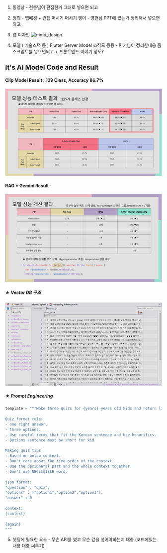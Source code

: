 1. 동영상 - 현종님이 편집한거 그대로 넣으면 되고
2. 정의 - 앱배경 + 컨셉 머시기 머시기 깽이 - 영현님 PPT에 있는거 정리해서 넣으면되고
3. 앱 디자인
![mmd_design](https://github.com/choikanghoon/mmd/assets/149554171/f15a19af-cc25-4dc3-b624-bff4f942b6ec)

5. 모델 ( 기술스택 등 ) Flutter Server Model 조직도 등등 - 민기님이 정리한내용 좀 스크립트를 넣으면되고 + 프론트엔드 이야기 정도?
## It's AI Model Code and Result

#### Clip Model Result : 129 Class, Accuracy 86.7%
![clip_result](_AI_model/clip_result.png)

#### RAG + Gemini Result
![rag_result](_AI_model/rag_result.png)

##### ★ Vector DB 구조
![rag_vectordb](_AI_model/rag_vectordb.png)

##### ★ Prompt Engineering
```python
template = """Make three quizs for {years} years old kids and return list like '[json, json, json]'.

Quiz format rule:
- one right answer.
- three options.
- Use careful terms that fit the Korean sentence and Use honorifics.
- Options sentence must be short for kid

Making quiz tips
- Based on below context.
- Don't care about the time order of the context.
- Use the peripheral part and the whole context together.
- Don't use NEGLIGIBLE word.

json format: 
"question" : "quiz",
"options" : ["option1","option2","option3"],
"answer" : 0

context:
{context}

{again}
"""
```

5. 셋팅에 필요한 요소 - 무슨 API를 썼고 무슨 값을 넣어야하는지 대충 (코드에있는 내용 대충 써주기)
